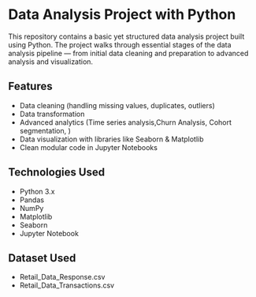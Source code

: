 # Data Analysis Project with Python

This repository contains a basic yet structured data analysis project built using Python. The project walks through essential stages of the data analysis pipeline — from initial data cleaning and preparation to advanced analysis and visualization.

## Features
- Data cleaning (handling missing values, duplicates, outliers)
- Data transformation
- Advanced analytics (Time series analysis,Churn Analysis, Cohort segmentation,  )
- Data visualization with libraries like Seaborn & Matplotlib
- Clean modular code in Jupyter Notebooks


## Technologies Used
- Python 3.x
- Pandas
- NumPy
- Matplotlib
- Seaborn
- Jupyter Notebook

## Dataset Used
- Retail_Data_Response.csv
- Retail_Data_Transactions.csv
